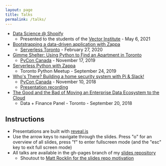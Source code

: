 ```yaml
---
layout: page
title: Talks
permalink: /talks/
---
```


*   [Data Science @ Shopify](https://ianwhitestone.work/slides-v2/data-science-at-shopify.html)
    * Presented to the students of the [Vector Institute](https://vectorinstitute.ai/) - May 6, 2021
*   [Bootstrapping a data-driven application with Zappa](https://ianwhitestone.work/slides/serverless-meetup-feb-2020.html)
    *   [Serverless Toronto](https://www.meetup.com/Serverless-Toronto/events/267827023/) - February 27, 2020
*   [Gimme Shelter: Using Python to Find an Apartment in Toronto](https://ianwhitestone.work/slides/pycon-canada-2019.html)
    *   [PyCon Canada](https://2019.pycon.ca/) - November 17, 2019
*   [Serverless Python with Zappa](https://ianwhitestone.work/slides/python-meetup-sept-2019.html)
    *   Toronto Python Meetup - September 24, 2019
*   [Who's There? Building a home security system with Pi & Slack!](https://ianwhitestone.work/slides/pycon-canada-2018.html)
    *   [PyCon Canada](https://2018.pycon.ca/) - November 10, 2018
    *   [Presentation recording](https://www.youtube.com/watch?v=hvV6EKfThL8&t=4s)
*   [The Good and the Bad of Moving an Enterprise Data Ecosystem to the Cloud](https://ianwhitestone.work/slides/data-finance-toronto-2018.html)
    *   Data + Finance Panel - Toronto - September 20, 2018

## Instructions

*   Presentations are built with [reveal.js](https://github.com/hakimel/reveal.js/)
*   Use the arrow keys to navigate through the slides. Press "o" for an overview of all slides, press "f" to enter fullscreen mode (and the "esc" key to exit full screen mode)
*   All talks are available in the gh-pages branch of my [slides repository](http://github.com/ian-whitestone/slides)
    *   Shoutout to [Matt Rocklin for the slides repo motivation](http://matthewrocklin.com/slides/index.html)
